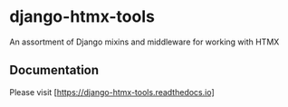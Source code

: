 # django-htmx-tools
An assortment of Django mixins and middleware for working with HTMX

## Documentation

Please visit [https://django-htmx-tools.readthedocs.io]